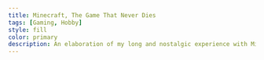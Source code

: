 ```yaml
---
title: Minecraft, The Game That Never Dies
tags: [Gaming, Hobby]
style: fill
color: primary
description: An elaboration of my long and nostalgic experience with Minecraft.
---
```



## 